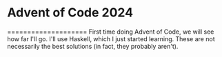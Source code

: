 # Advent of Code 2024
====================
First time doing Advent of Code, we will see how far I'll go. I'll use Haskell, which I just started learning. These are not necessarily the best solutions (in fact, they probably aren't).
